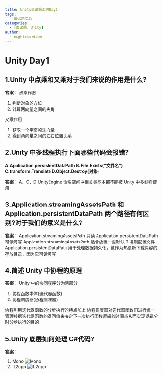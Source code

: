 ```yaml
---
title: Unity面试题汇总Day1
tags:
  - 面试题汇总
categories:
  - [面试题，Unity]
author:
  - nightstardawn
---
```


# Unity Day1

## 1.Unity 中点乘和又乘对于我们来说的作用是什么?

**答案：**
点乘作用

1. 判断对象的方位
2. 计算两向量之间的夹角

叉乘作用

1. 获取一个平面的法向量
2. 得到两向量之间的左右位置关系

## 2.Unity 中多线程执行下面哪些代码会报错?

**A.Application.persistentDataPath
B. File.Exists("文件名”)
C.transform.Translate
D.Object.Destroy(对象)**

**答案：**
A、C、D
UnityEngine 命名空间中相关类基本都不能被 Unity 中多线程使用

## 3.Application.streamingAssetsPath 和 Application.persistentDataPath 两个路径有何区别?对于我们的意义是什么?

**答案：**
Application.streamingAssetsPath 只读 Application.persistentDataPath 可读可写
Application.streamingAssetsPath 适合放置一些默认 2 进制配置文件
Application.persistentDataPath 用于处理数据持久化，或作为热更新下载内容的存放目录，因为它可读可写

## 4.简述 Unity 中协程的原理

**答案：**
Unity 中的协同程序分为两部分

1. 协程函数本体(迭代器函数)
2. 协程调度器(协程管理器)

协程利用迭代器函数的分步执行的特点加上
协程调度器对迭代器函数们进行统一管理根据迭代器函数的返回值来决定下一次执行函数逻辑的时间点从而实现逻辑分时分步执行的目的

## 5.Unity 底层如何处理 C#代码?

**答案：**

1. Mono
   ![Mono](https://s2.loli.net/2024/07/31/IgrCe2EZvnY79oM.png)
1. IL2cpp
   ![IL2cpp](https://s2.loli.net/2024/07/31/cOVzmj2nLJWolG6.png)
